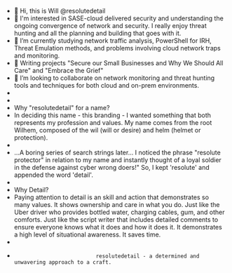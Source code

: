 - 👋 Hi, this is Will @resolutedetail
- 👀 I'm interested in SASE-cloud delivered security and understanding the ongoing convergence of network and security.  I really enjoy threat hunting and all the planning and building that goes with it. 
- 🌱 I’m currently studying network traffic analysis, PowerShell for IRH, Threat Emulation methods, and problems involving cloud network traps and monitoring.
- 🌱 Writing projects "Secure our Small Businesses and Why We Should All Care" and "Embrace the Grief"
- 💞️ I’m looking to collaborate on network monitoring and threat hunting tools and techniques for both cloud and on-prem environments.
-
-
-  Why "resolutedetail" for a name?
-  In deciding this name - this branding - I wanted something that both represents my profession and values.  My name comes from the root Wilhem, composed of the wil (will or desire) and helm (helmet or protection).  
-  
-  ...A boring series of search strings later... I noticed the phrase "resolute protector" in relation to my name and instantly thought of a loyal soldier in the defense against cyber wrong doers!"  So, I kept 'resolute' and appended the word 'detail'.  
-  
-  Why Detail?  
-  Paying attention to detail is an skill and action that demonstrates so many values.  It shows ownership and care in what you do.  Just like the Uber driver who provides bottled water, charging cables, gum, and other comforts.  Just like the script writer that includes detailed comments to ensure everyone knows what it does and how it does it.  It demonstrates a high level of situational awareness.  It saves time.  
-  
-                               resolutedetail - a determined and unwavering approach to a craft.     
<!---
resolutedetail/resolutedetail is a ✨ special ✨ repository because its `README.md` (this file) appears on your GitHub profile.
You can click the Preview link to take a look at your changes.
--->
